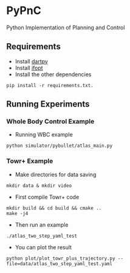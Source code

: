 # PyPnC
Python Implementation of Planning and Control

## Requirements
- Install [dartpy](http://dartsim.github.io/install_dartpy_on_ubuntu.html)
- Install [ifopt](https://github.com/ethz-adrl/ifopt)
- Install the other dependencies
```
pip install -r requirements.txt.
```

## Running Experiments
### Whole Body Control Example
- Running WBC example
```
python simulator/pybullet/atlas_main.py
```

### Towr+ Example
- Make directories for data saving
```
mkdir data & mkdir video
```
- First compile Towr+ code
```
mkdir build && cd build && cmake ..
make -j4
```
- Then run an example
```
./atlas_two_step_yaml_test
```
- You can plot the result
```
python plot/plot_towr_plus_trajectory.py --file=data/atlas_two_step_yaml_test.yaml
```
